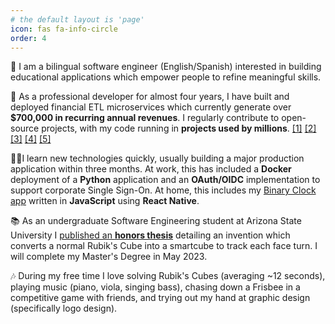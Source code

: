 ```yaml
---
# the default layout is 'page'
icon: fas fa-info-circle
order: 4
---
```


🎯 I am a bilingual software engineer (English/Spanish) interested in building
educational applications which empower people to refine meaningful skills. 

🚀 As a professional developer for almost four years, I have built and deployed
financial ETL microservices which currently generate over <b>$700,000 in
recurring annual revenues</b>. I regularly contribute to open-source projects,
with my code running in <b>projects used by millions</b>.
<a href="https://github.com/py-pdf/PyPDF2/commits?author=thehale">[1]</a>
<a href="https://github.com/gitpython-developers/GitPython/commits?author=thehale">[2]</a>
<a href="https://github.com/deanmalmgren/textract/commits?author=thehale">[3]</a>
<a href="https://github.com/thehale/expressive-resume">[4]</a>
<a href="https://github.com/thehale/github-projects-burndown-chart">[5]</a>

🏃‍♂️I learn new technologies quickly, usually building a major production
application within three months. At work, this has included a <b>Docker</b>
deployment of a <b>Python</b> application and an <b>OAuth/OIDC</b>
implementation to support corporate Single Sign-On. At home, this
includes my
<a
href="https://play.google.com/store/apps/details?id=dev.jhale.binaryclock">Binary
Clock app</a> written in <b>JavaScript</b> using <b>React Native</b>.

📚 As an undergraduate Software Engineering student at Arizona State University
I <a href="https://github.com/thehale/DIY-Smartcube">published an <b>honors
thesis</b></a> detailing an invention which converts a normal Rubik's Cube into a
smartcube to track each face turn. I will complete my Master's Degree in May 2023.

🎶 During my free time I love solving Rubik's Cubes (averaging ~12 seconds),
playing music (piano, viola, singing bass), chasing down a Frisbee in a
competitive game with friends, and trying out my hand at graphic design
(specifically logo design).
